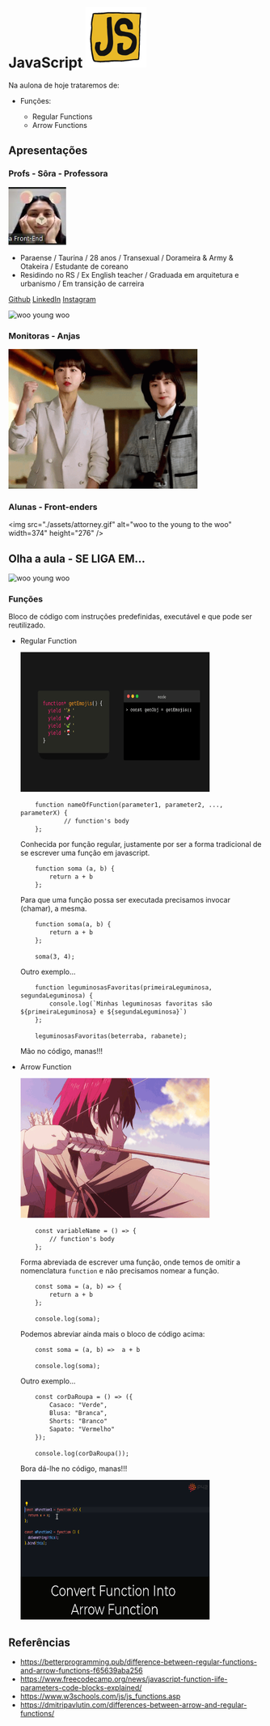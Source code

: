 # JavaScript <img src="./assets/js.gif" alt="woo young woo" width="120" height="120" />

Na aulona de hoje trataremos de:

- Funções:

    - Regular Functions
    - Arrow Functions


## Apresentações

### Profs - Sôra - Professora

![Professora](./assets/eu.jpg)

* Paraense / Taurina / 28 anos / Transexual / Dorameira & Army & Otakeira / Estudante de coreano
* Residindo no RS / Ex English teacher / Graduada em arquitetura e urbanismo / Em transição de carreira

[Github](https://github.com/laraof)
[LinkedIn](https://www.linkedin.com/in/lara-oliveira-%F0%9F%8F%B3%EF%B8%8F%E2%80%8D%E2%9A%A7%EF%B8%8F-a653a4121/)
[Instagram](https://www.instagram.com/lara.f.arq/)

<img src="./assets/woo.gif" alt="woo young woo" width="374" height="276" />

### Monitoras - Anjas

<img src="./assets/extraordinaria.gif" alt="woo and friend" width="374" height="276" />

### Alunas - Front-enders

<img src="./assets/attorney.gif" alt="woo to the young to the woo" width=374" height="276" />


## Olha a aula - SE LIGA EM...

<img src="./assets/function.gif" alt="woo young woo" width="410" height="320" />

### Funções

Bloco de código com instruções predefinidas, executável e que pode ser reutilizado.

- Regular Function

    <img src="./assets/regular.gif" alt="regular function" width="374" height="276" />

    ```
        function nameOfFunction(parameter1, parameter2, ..., parameterX) {
                // function's body
        };
    ```

    Conhecida por função regular, justamente por ser a forma tradicional de se escrever uma função em javascript.

    ```
        function soma (a, b) {
            return a + b
        };
    ```
    Para que uma função possa ser executada precisamos invocar (chamar), a mesma. 

    ```
        function soma(a, b) {
            return a + b
        };

        soma(3, 4);
    ```

    Outro exemplo...

    ```
        function leguminosasFavoritas(primeiraLeguminosa, segundaLeguminosa) {
            console.log(`Minhas leguminosas favoritas são ${primeiraLeguminosa} e ${segundaLeguminosa}`)
        };

        leguminosasFavoritas(beterraba, rabanete);
    ```

    Mão no código, manas!!!

- Arrow Function 

    <img src="./assets/arrow.gif" alt="arrow function" width="374" height="276" />

    ```
        const variableName = () => {
            // function's body
        };
    ```

    Forma abreviada de escrever uma função, onde temos de omitir a nomenclatura `function` e não precisamos nomear a função.

    ```
        const soma = (a, b) => {
            return a + b
        };

        console.log(soma);
    ```
    Podemos abreviar ainda mais o bloco de código acima:

    ```
        const soma = (a, b) =>  a + b

        console.log(soma);
    ```

    Outro exemplo...

    ```
        const corDaRoupa = () => ({
            Casaco: "Verde",
            Blusa: "Branca",
            Shorts: "Branco"
            Sapato: "Vermelho"
        });

        console.log(corDaRoupa());
    ```

    Bora dá-lhe no código, manas!!!

    <img src="./assets/example.gif" alt="regular function" width="374" height="276" />


## Referências 

* https://betterprogramming.pub/difference-between-regular-functions-and-arrow-functions-f65639aba256
* https://www.freecodecamp.org/news/javascript-function-iife-parameters-code-blocks-explained/
* https://www.w3schools.com/js/js_functions.asp
* https://dmitripavlutin.com/differences-between-arrow-and-regular-functions/